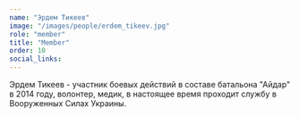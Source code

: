 ```yaml
---
name: "Эрдем Тикеев"
image: "/images/people/erdem_tikeev.jpg"
role: "member"
title: "Member"
order: 10
social_links:
---
```

Эрдем Тикеев - участник боевых действий в составе батальона "Айдар" в 2014 году, волонтер, медик, в настоящее время проходит службу в Вооруженных Силах Украины.